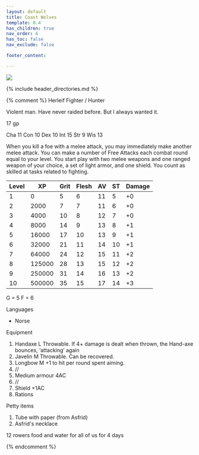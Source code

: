 ```yaml
---
layout: default
title: Coast Wolves
template: 0.4
has_children: true
nav_order: 6
has_toc: false
nav_exclude: false

footer_content: 

---
```


![](https://www.sqyre.app/images/blog/norsemen-landing-in-iceland.webp)

{% include header_directories.md %}

{% comment %}
Herleif
Fighter / Hunter

Violent man. Have never raided before. But I always wanted it.

17 gp

Cha 11
Con 10
Dex 10
Int 15
Str 9
Wis 13

When you kill a foe with a melee attack, you may immediately make another melee attack.
You can make a number of Free Attacks each combat round equal to your level.
You start play with two melee weapons and one ranged weapon of your choice, a set of light armor, and one shield.
You count as skilled at tasks related to fighting.

| Level | XP     | Grit | Flesh | AV  | ST  | Damage |
| ----- | ------ | ---- | ----- | --- | --- | ------ |
| 1     | 0      | 5    | 6     | 11  | 5   | +0     |
| 2     | 2000   | 7    | 7     | 11  | 6   | +0     |
| 3     | 4000   | 10   | 8     | 12  | 7   | +0     |
| 4     | 8000   | 14   | 9     | 13  | 8   | +1     |
| 5     | 16000  | 17   | 10    | 13  | 9   | +1     |
| 6     | 32000  | 21   | 11    | 14  | 10  | +1     |
| 7     | 64000  | 24   | 12    | 15  | 11  | +2     |
| 8     | 125000 | 28   | 13    | 15  | 12  | +2     |
| 9     | 250000 | 31   | 14    | 16  | 13  | +2     |
| 10    | 500000 | 35   | 15    | 17  | 14  | +3     |

G = 5
F = 6

Languages

- Norse

Equipment

1. Handaxe L  Throwable. If 4+ damage is dealt when thrown, the Hand-axe bounces, ‘attacking’ again
2. Javelin M Throwable. Can be recovered.
3. Longbow M  +1 to hit per round spent aiming.
4. //
5. Medium armour 4AC
6. //
7. Shield +1AC
8. Rations

Petty items

1. Tube with paper (from Asfrid)
2. Asfrid's necklace

12 rowers
food and water for all of us for 4 days

{% endcomment %}
